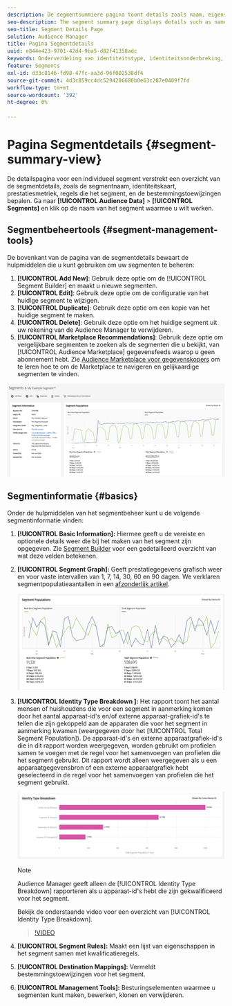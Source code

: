 ```yaml
---
description: De segmentsummiere pagina toont details zoals naam, eigenschappen in het segment, regels, prestatiesgegevens, en de informatie van de bestemmingstoewijzing.
seo-description: The segment summary page displays details such as name, traits in the segment, rules, performance data, and destination mapping information.
seo-title: Segment Details Page
solution: Audience Manager
title: Pagina Segmentdetails
uuid: e844e423-9701-42d4-9ba5-d82f41358adc
keywords: Onderverdeling van identiteitstype, identiteitsonderbreking, publieksidentificatierapportage, apparaatoverschrijdende id, apparaat-id
feature: Segments
exl-id: d33c8146-fd98-47fc-aa3d-96f002538df4
source-git-commit: 4d3c859cc4dc5294286680b0e63c287e0409f7fd
workflow-type: tm+mt
source-wordcount: '392'
ht-degree: 0%

---
```


# Pagina Segmentdetails {#segment-summary-view}

De detailspagina voor een individueel segment verstrekt een overzicht van de segmentdetails, zoals de segmentnaam, identiteitskaart, prestatiesmetriek, regels die het segment, en de bestemmingstoewijzingen bepalen. Ga naar **[!UICONTROL Audience Data]** > **[!UICONTROL Segments]** en klik op de naam van het segment waarmee u wilt werken.

## Segmentbeheertools {#segment-management-tools}

De bovenkant van de pagina van de segmentdetails bewaart de hulpmiddelen die u kunt gebruiken om uw segmenten te beheren:

1. **[!UICONTROL Add New]**: Gebruik deze optie om de [!UICONTROL Segment Builder] en maakt u nieuwe segmenten.
2. **[!UICONTROL Edit]**: Gebruik deze optie om de configuratie van het huidige segment te wijzigen.
3. **[!UICONTROL Duplicate]**: Gebruik deze optie om een kopie van het huidige segment te maken.
4. **[!UICONTROL Delete]**: Gebruik deze optie om het huidige segment uit uw rekening van de Audience Manager te verwijderen.
5. **[!UICONTROL Marketplace Recommendations]**: Gebruik deze optie om vergelijkbare segmenten te zoeken als de segmenten die u bekijkt, van [!UICONTROL Audience Marketplace] gegevensfeeds waarop u geen abonnement hebt. Zie [Audience Marketplace voor gegevenskopers](../audience-marketplace/marketplace-data-buyers/marketplace-data-buyers.md) om te leren hoe te om de Marketplace te navigeren en gelijkaardige segmenten te vinden.

![basissegmentinformatie](assets/basic-segment-information.png)

## Segmentinformatie {#basics}

Onder de hulpmiddelen van het segmentbeheer kunt u de volgende segmentinformatie vinden:

1. **[!UICONTROL Basic Information]:** Hiermee geeft u de vereiste en optionele details weer die bij het maken van het segment zijn opgegeven. Zie [Segment Builder](segment-builder.md) voor een gedetailleerd overzicht van wat deze velden betekenen.
2. **[!UICONTROL Segment Graph]:** Geeft prestatiegegevens grafisch weer en voor vaste intervallen van 1, 7, 14, 30, 60 en 90 dagen. We verklaren segmentpopulatieaantallen in een [afzonderlijk artikel](../../features/segments/segment-builder-data.md).

   ![segmentgrafiek](assets/segment-graph.png)

3. **[!UICONTROL Identity Type Breakdown ]:** Het rapport toont het aantal mensen of huishoudens die voor een segment in aanmerking komen door het aantal apparaat-id&#39;s en/of externe apparaat-grafiek-id&#39;s te tellen die zijn gekoppeld aan de apparaten die voor het segment in aanmerking kwamen (weergegeven door het [!UICONTROL Total Segment Population]). De apparaat-id&#39;s en externe apparaatgrafiek-id&#39;s die in dit rapport worden weergegeven, worden gebruikt om profielen samen te voegen met de regel voor het samenvoegen van profielen die het segment gebruikt. Dit rapport wordt alleen weergegeven als u een apparaatgegevensbron of een externe apparaatgrafiek hebt geselecteerd in de regel voor het samenvoegen van profielen die het segment gebruikt.

   ![segmentgrafiek](assets/segment-type.png)

   >[!NOTE]
   >
   >Audience Manager geeft alleen de [!UICONTROL Identity Type Breakdown] rapporteren als u apparaat-id&#39;s hebt die zijn gekwalificeerd voor het segment.

   Bekijk de onderstaande video voor een overzicht van [!UICONTROL Identity Type Breakdown].
   >[!VIDEO](https://video.tv.adobe.com/v/27977/)

4. **[!UICONTROL Segment Rules]:** Maakt een lijst van eigenschappen in het segment samen met kwalificatieregels.
5. **[!UICONTROL Destination Mappings]:** Vermeldt bestemmingstoewijzingen voor het segment.
6. **[!UICONTROL Management Tools]:** Besturingselementen waarmee u segmenten kunt maken, bewerken, klonen en verwijderen.

